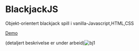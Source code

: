 # BlackjackJS
Objekt-orientert blackjack spill i vanilla-Javascript,HTML,CSS

[Demo](https://forksort.github.io/BlackjackJS/)

(detaljert beskrivelse er under arbeid)![bj1](https://user-images.githubusercontent.com/95124571/150173749-84a458a7-c766-427f-98bb-540691809e70.gif)
